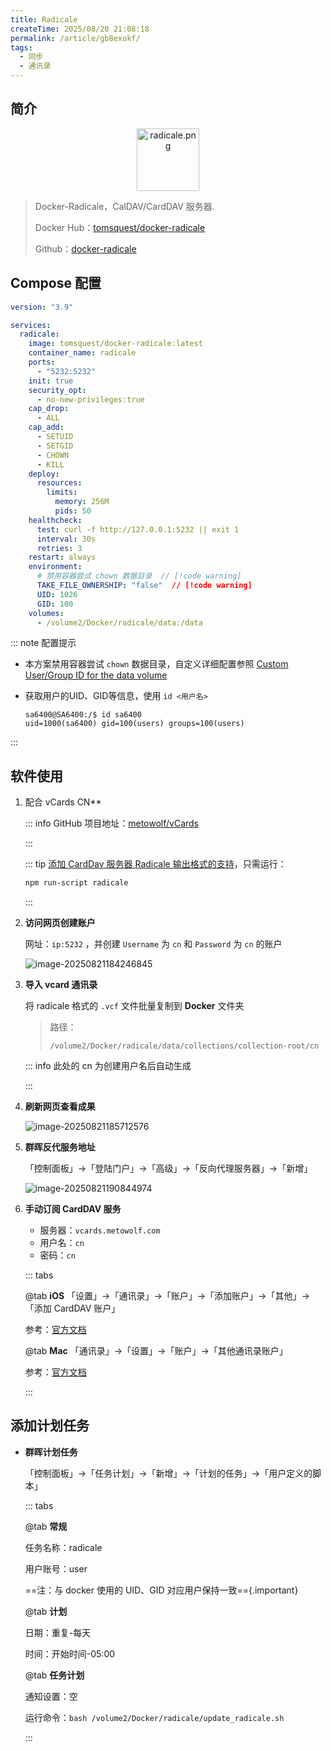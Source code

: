 ```yaml
---
title: Radicale
createTime: 2025/08/20 21:08:18
permalink: /article/gb8exokf/
tags:
  - 同步
  - 通讯录
---
```

## 简介

<div style="text-align: center;">
  <img src="/images/b-software-docker-6.radicale/radicale.png" 
       alt="radicale.png" 
       style="height: 100px; width: auto; max-width: 100%; object-fit: contain;">
</div>

> Docker-Radicale，CalDAV/CardDAV 服务器.
>
> Docker Hub：[tomsquest/docker-radicale](https://hub.docker.com/r/tomsquest/docker-radicale)
>
> Github：[docker-radicale](https://github.com/tomsquest/docker-radicale)
>

## Compose 配置

```yaml
version: "3.9"

services:
  radicale:
    image: tomsquest/docker-radicale:latest
    container_name: radicale
    ports:
      - "5232:5232"
    init: true
    security_opt:
      - no-new-privileges:true
    cap_drop:
      - ALL
    cap_add:
      - SETUID
      - SETGID
      - CHOWN
      - KILL
    deploy:
      resources:
        limits:
          memory: 256M
          pids: 50
    healthcheck:
      test: curl -f http://127.0.0.1:5232 || exit 1
      interval: 30s
      retries: 3
    restart: always
    environment:
      # 禁用容器尝试 chown 数据目录  // [!code warning]
      TAKE_FILE_OWNERSHIP: "false"  // [!code warning]
      UID: 1026
      GID: 100
    volumes:
      - /volume2/Docker/radicale/data:/data
```

::: note 配置提示

- 本方案禁用容器尝试 `chown` 数据目录，自定义详细配置参照 [Custom User/Group ID for the data volume](https://github.com/tomsquest/docker-radicale?tab=readme-ov-file#custom-usergroup-id-for-the-data-volume)

- 获取用户的UID、GID等信息，使用 `id <用户名>`

  ```bash{2}
  sa6400@SA6400:/$ id sa6400
  uid=1000(sa6400) gid=100(users) groups=100(users)
  ```

:::

## 软件使用

1. 配合 vCards CN** 

    ::: info GitHub 项目地址：[metowolf/vCards](https://github.com/metowolf/vCards)

    :::

    ::: tip [添加 CardDav 服务器 Radicale 输出格式的支持](https://github.com/metowolf/vCards/pull/232)，只需运行：

    ```bash
    npm run-script radicale
    ```

    :::

2. **访问网页创建账户**

   网址：`ip:5232` ，并创建 `Username` 为 `cn` 和 `Password` 为 `cn` 的账户

   ![image-20250821184246845](/images/b-software-docker-6.radicale/image-20250821184246845.png)

3. **导入 vcard 通讯录**

    将 radicale 格式的 `.vcf` 文件批量复制到 **Docker** 文件夹

    > 路径：
    >
    > ```
    > /volume2/Docker/radicale/data/collections/collection-root/cn
    > ```

    ::: info 此处的 cn 为创建用户名后自动生成

    ::: 

4. **刷新网页查看成果**

   ![image-20250821185712576](/images/b-software-docker-6.radicale/image-20250821185712576.png)

5. **群晖反代服务地址**

   「控制面板」→「登陆门户」→「高级」→「反向代理服务器」→「新增」

   ![image-20250821190844974](/images/b-software-docker-6.radicale/image-20250821190844974.png)

6. **手动订阅 CardDAV 服务**

   - 服务器：`vcards.metowolf.com`
   - 用户名：`cn`
   - 密码：`cn` 

   ::: tabs

   @tab **iOS**
   「设置」→「通讯录」→「账户」→「添加账户」→「其他」→「添加 CardDAV 账户」

   参考：[官方文档](https://support.apple.com/zh-cn/guide/iphone/ipha0d932e96/ios)

   @tab **Mac**
   「通讯录」→「设置」→「账户」→「其他通讯录账户」

   参考：[官方文档](https://support.apple.com/zh-cn/guide/contacts/adrb7e5aaa2a/mac)

   ::: 

## 添加计划任务

- **群晖计划任务**

  「控制面板」→「任务计划」→「新增」→「计划的任务」→「用户定义的脚本」

  ::: tabs

  @tab **常规**

  任务名称：radicale

  用户账号：user

  ==注：与 docker 使用的 UID、GID 对应用户保持一致=={.important}

  @tab **计划**

  日期：重复-每天

  时间：开始时间-05:00

  @tab **任务计划**

  通知设置：空
  
  运行命令：`bash /volume2/Docker/radicale/update_radicale.sh`
  
  ::: 
